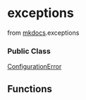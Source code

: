 exceptions
=================================

from <a href="api/mkdocs">mkdocs</a>.exceptions






### Public Class


[ConfigurationError](api/mkdocs/exceptions/ConfigurationError) 







Functions
------------------



